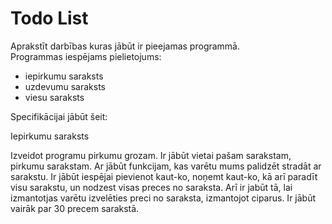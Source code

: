 # Todo List
Aprakstīt darbības kuras jābūt ir pieejamas programmā.  
Programmas iespējams pielietojums:  
- iepirkumu saraksts
- uzdevumu saraksts
- viesu saraksts

Specifikācijai jābūt šeit:

   Iepirkumu saraksts

Izveidot programu pirkumu grozam.
Ir jābūt vietai pašam sarakstam, pirkumu sarakstam. 
Ar jābūt funkcijam, kas varētu mums palidzēt stradāt ar sarakstu.
Ir jābūt iespējai pievienot kaut-ko, noņemt kaut-ko, kā arī paradīt visu sarakstu, un nodzest visas preces no saraksta.
Arī ir jabūt tā, lai izmantotjas varētu izvelēties preci no saraksta, izmantojot ciparus.
Ir jābūt vairāk par 30 precem sarakstā.
